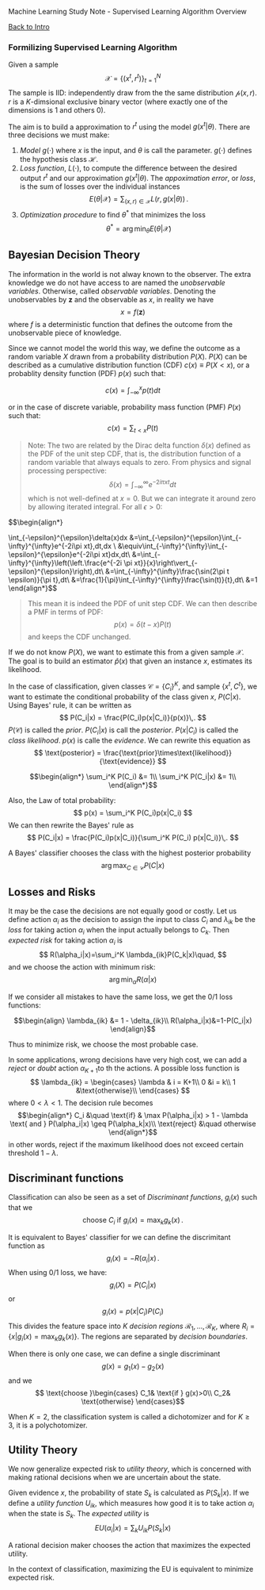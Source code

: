 Machine Learning Study Note - Supervised Learning Algorithm Overview

[Back to Intro](/read.php?page=machine-learning/intro)

### Formilizing Supervised Learning Algorithm

Given a sample
$$
\mathcal X = \{(x^t, r^t)\}_{t=1}^N
$$
The sample is IID: independently draw from the the same distribution $\mathcal p(x, r)$. $r$ is a $K$-dimsional exclusive binary vector (where exactly one of the dimensions is $1$ and others $0$).

The aim is to build a approximation to $r^t$ using the model $g(x^t|\theta)$. There are three decisions we must make:

1. _Model_ $g(\cdot)$ where $x$ is the input, and $\theta$ is call the parameter. $g(\cdot)$ defines the hypothesis class $\mathcal H$.
2. _Loss function_, $L(\cdot)$, to compute the difference between the desired output $r^t$ and our approximation $g(x^t|\theta)$. The _appoximation error_, or _loss_, is the sum of losses over the individual instances
$$
E(\theta|\mathcal X) = \sum_{(x,r)\in\mathcal X} L(r, g(x|\theta))\,.
$$
3. _Optimization procedure_ to find $\theta^*$ that minimizes the loss
$$
\theta^* =\arg\min_\theta E(\theta|\mathcal X)
$$


## Bayesian Decision Theory

The information in the world is not alway known to the observer. The extra knowledge we do not have access to are named the _unobservable variables_. Otherwise, called _observable variables_. Denoting the unobservables by $\mathbf z$ and the observable as $x$, in reality we have
$$
x = f(\mathbf z)
$$
where $f$ is a deterministic function that defines the outcome from the  unobservable piece of knowledge.

Since we cannot model the world this way, we define the outcome as a random variable $X$ drawn from a probability distribution $P(X)$. $P(X)$ can be described as a cumulative distribution function (CDF) $c(x) \equiv P(X < x)$, or a probablity density function (PDF) $p(x)$ such that:

$$c(x) = \int_{-\infty}^x p(t) dt$$

or in the case of discrete variable, probability mass function (PMF) $P(x)$ such that:
$$
c(x) = \sum_{t<x} P(t)
$$

> Note: The two are related by the Dirac delta function $\delta(x)$ defined as the PDF of the unit step CDF, that is, the distribution function of a random variable that always equals to zero. From physics and signal processing perspective:
$$
\delta(x) = \int_{-\infty}^{\infty}e^{-2i\pi xt}dt
$$
> which is not well-defined at $x=0$. But we can integrate it around zero by allowing iterated integral. For all $\epsilon > 0$:

$$\begin{align*}

\int_{-\epsilon}^{\epsilon}\delta(x)dx
&=\int_{-\epsilon}^{\epsilon}\int_{-\infty}^{\infty}e^{-2i\pi xt}\,dt\,dx \\
&\equiv\int_{-\infty}^{\infty}\int_{-\epsilon}^{\epsilon}e^{-2i\pi xt}dx\,dt\\
&=\int_{-\infty}^{\infty}\left(\left.\frac{e^{-2i \pi xt}}{x}\right\vert_{-\epsilon}^{\epsilon}\right)\,dt\\
&=\int_{-\infty}^{\infty}\frac{\sin(2\pi t \epsilon)}{\pi t}\,dt\\
&=\frac{1}{\pi}\int_{-\infty}^{\infty}\frac{\sin(t)}{t}\,dt\\
&=1
\end{align*}$$
> This mean it is indeed the PDF of unit step CDF.
> We can then describe a PMF in terms of PDF:
$$
p(x) = \delta(t-x)P(t)
$$
> and keeps the CDF unchanged.

If we do not know $P(X)$, we want to estimate this from a given sample $\mathcal X$. The goal is to build an estimator $\hat p(x)$ that given an instance $x$, estimates its likelihood.

In the case of classification, given classes $\mathcal C=\{C_i\}^K$, and sample $\{x^t,C^t\}$, we want to estimate the conditional probability of the class given $x$, $P(C|x)$. Using Bayes' rule, it can be written as
$$
P(C_i|x) = \frac{P(C_i)p(x|C_i)}{p(x)}\,.
$$
$P(\mathcal C)$ is called the _prior_. $P(C_i|x)$ is call the _posterior_. $P(x|C_i)$ is called the _class likelihood_. $p(x)$ is calle the _evidence_. We can rewrite this equation as
$$
\text{posterior} = \frac{\text{prior}\times\text{likelihood}}{\text{evidence}}
$$

$$\begin{align*}
\sum_i^K P(C_i) &= 1\\
\sum_i^K P(C_i|x) &= 1\\
\end{align*}$$

Also, the Law of total probability:
$$
p(x) = \sum_i^K P(C_i)p(x|C_i)
$$
We can then rewrite the Bayes' rule as
$$
P(C_i|x) = \frac{P(C_i)p(x|C_i)}{\sum_i^K P(C_i) p(x|C_i)}\,.
$$

A Bayes' classifier chooses the class with the highest posterior probability
$$
\arg\max_{C\in\mathcal C} P(C|x)
$$

## Losses and Risks
It may be the case the decisions are not equally good or costly. Let us define action $\alpha_i$ as the decision to assign the input to class $C_i$ and $\lambda_{ik}$ be the _loss_ for taking action $\alpha_i$ when the input actually belongs to $C_k$. Then _expected risk_ for taking action $\alpha_i$ is
$$
R(\alpha_i|x)=\sum_i^K \lambda_{ik}P(C_k|x)\quad,
$$
and we choose the action with minimum risk:
$$
\arg\min_\alpha R(\alpha|x)
$$

If we consider all mistakes to have the same loss, we get the 0/1 loss functions:

$$\begin{align}
\lambda_{ik} &= 1 - \delta_{ik}\\
R(\alpha_i|x)&=1-P(C_i|x)
\end{align}$$

Thus to minimize risk, we choose the most probable case.

In some applications, wrong decisions have very high cost, we can add a _reject_ or _doubt_ action $\alpha_{K+1}$to th the actions. A possible loss function is
$$
\lambda_{ik} = \begin{cases}
\lambda & i = K+1\\
0 &i = k\\
1 &\text{otherwise}\\
\end{cases}
$$
where $0 < \lambda < 1$. The decision rule becomes
$$\begin{align*}
C_i &\quad \text{if} & \max P(\alpha_i|x) > 1 - \lambda \text{ and }
 P(\alpha_i|x) \geq P(\alpha_k|x)\\
\text{reject} &\quad otherwise
\end{align*}$$
in other words, reject if the maximum likelihood does not exceed certain threshold $1 - \lambda$.

## Discriminant functions
Classification can also be seen as a set of _Discriminant functions_, $g_i(x)$ such that we
$$
\text{choose } C_i\text{ if } g_i(x) = \max_k g_k(x)\,.
$$

It is equivalent to Bayes' classifier for we can define the discrimitant function as
$$
g_i(x) = - R(\alpha_i|x)\,.
$$
When using 0/1 loss, we have:
$$
g_i(X)=P(C_i|x)
$$
or
$$
g_i(x)=p(x|C_i)P(C_i)
$$
This divides the feature space into $K$ _decision regions_ $\mathcal R_1, ..., \mathcal R_K$, where $R_i = \{x|g_i(x) = \max_k g_k(x)\}$. The regions are separated by _decision boundaries_.

When there is only one case, we can define a single discriminant
$$
g(x) = g_1(x) - g_2(x)
$$
and we
$$
\text{choose }\begin{cases}
C_1& \text{if } g(x)>0\\
C_2& \text{otherwise}
\end{cases}$$

When $K = 2$, the classification system is called a dichotomizer and for $K \geq 3$, it is a polychotomizer.

## Utility Theory

We now generalize expected risk to _utility theory_, which is concerned with making rational decisions when we are uncertain about the state.

Given evidence $x$, the probability of state $S_k$ is calculated as $P(S_k|x)$. If we define a _utility function_ $U_{ik}$, which measures how good it is to take action $\alpha_i$ when the state is $S_k$. The _expected utility_ is
$$
EU(\alpha_i|x) = \sum_k U_{ik}P(S_k|x)
$$

A rational decision maker chooses the action that maximizes the expected utility.

In the context of classification, maximizing the EU is equivalent to minimize expected risk.


